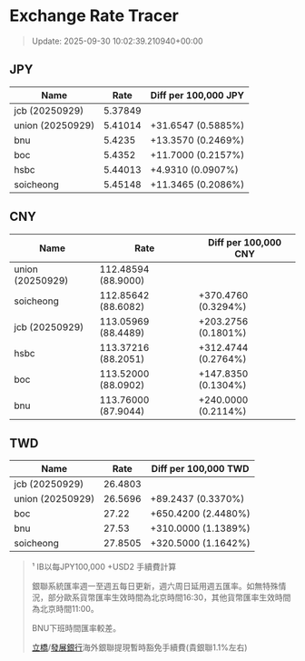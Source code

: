 # Exchange Rate Tracer

> Update: 2025-09-30 10:02:39.210940+00:00

## JPY

| Name             |    Rate | Diff per 100,000 JPY   |
|------------------|---------|------------------------|
| jcb (20250929)   | 5.37849 |                        |
| union (20250929) | 5.41014 | +31.6547 (0.5885%)     |
| bnu              | 5.4235  | +13.3570 (0.2469%)     |
| boc              | 5.4352  | +11.7000 (0.2157%)     |
| hsbc             | 5.44013 | +4.9310 (0.0907%)      |
| soicheong        | 5.45148 | +11.3465 (0.2086%)     |

## CNY

| Name             | Rate                | Diff per 100,000 CNY   |
|------------------|---------------------|------------------------|
| union (20250929) | 112.48594	(88.9000) |                        |
| soicheong        | 112.85642	(88.6082) | +370.4760 (0.3294%)    |
| jcb (20250929)   | 113.05969	(88.4489) | +203.2756 (0.1801%)    |
| hsbc             | 113.37216	(88.2051) | +312.4744 (0.2764%)    |
| boc              | 113.52000	(88.0902) | +147.8350 (0.1304%)    |
| bnu              | 113.76000	(87.9044) | +240.0000 (0.2114%)    |

## TWD

| Name             |    Rate | Diff per 100,000 TWD   |
|------------------|---------|------------------------|
| jcb (20250929)   | 26.4803 |                        |
| union (20250929) | 26.5696 | +89.2437 (0.3370%)     |
| boc              | 27.22   | +650.4200 (2.4480%)    |
| bnu              | 27.53   | +310.0000 (1.1389%)    |
| soicheong        | 27.8505 | +320.5000 (1.1642%)    |


> ¹ IB以每JPY100,000 +USD2 手續費計算
>
> 銀聯系統匯率週一至週五每日更新，週六周日延用週五匯率。如無特殊情況，部分歐系貨幣匯率生效時間為北京時間16:30，其他貨幣匯率生效時間為北京時間11:00。
>
> BNU下班時間匯率較差。
>
> [立橋](https://www.wlbank.com.mo/uploads/ueditor/file/20181211/1544536513900230.pdf)/[發展銀行](https://www.mdb.com.mo/Service_Charges_20230728.pdf)海外銀聯提現暫時豁免手續費(貴銀聯1.1%左右)

